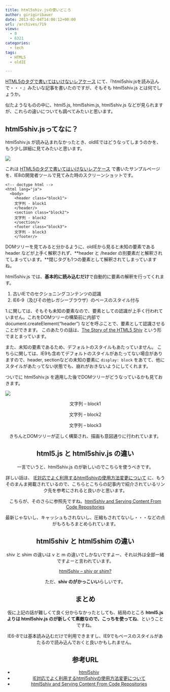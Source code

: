 ```yaml
---
title: html5shiv.jsの使いどころ
author: girigiribauer
date: 2013-02-04T14:00:12+00:00
url: /archives/719
views:
  - 0
  - 6321
categories:
  - tech
tags:
  - HTML5
  - oldIE

---
```

[HTML5のタグで書いてはいけないレアケース][1] にて、『html5shiv.jsを読み込んで・・・』みたいな記事を書いたのですが、そもそも html5shiv.js とは何でしょうか。

似たようなものの中に、html5.js, html5shim.js, html5shiv.js などが見られますが、これらの違いについても調べてみたいと思います。

## html5shiv.jsってなに？

html5shiv.js が読み込まれなかったとき、oldIEではどうなってしまうのかを、もう少し詳細に見てみたいと思います。

![][2]

これは [HTML5のタグで書いてはいけないレアケース][1] で書いたサンプルページを、IE8の開発者ツールで見てみた時のスクリーンショットです。

    <!-- doctype html -->
    <html lang="ja">
      <body>
        <header class="block1">
        文字列 - block1
        </header/>
        <section class="block2">
        文字列 - block2
        </section/>
        <footer class="block3">
        文字列 - block3
        </footer/>
    

DOMツリーを見てみると分かるように、oldIEから見ると未知の要素である header などが上手く解釈されず、**header と /header の別要素だと解釈されてしまっています。**閉じタグも1つの要素として解釈されてしまっていますね。

html5shiv.js では、**基本的に読み込むだけ**で自動的に要素の解釈を行ってくれます。

  1. 古いIEでのセクショニングコンテンツの認識
  2. IE6-9（及びその他レガシーブラウザ）のベースのスタイル付与

1.に関しては、そもそも未知の要素なので、要素としての認識が上手く行われていません。これをDOMツリーの構築前に内部で document.createElement(&#8220;header&#8221;) などを呼ぶことで、要素として認識させることができます。 このあたりの話は、[The Story of the HTML5 Shiv][3] という形でまとまっています。

また、未知の要素であるため、デフォルトのスタイルもあたっていません。 こちらに関しては、IE9も含めてデフォルトのスタイルがあたってない場合がありますので、header, sectionなどの未知の要素に `display: block` をあてて、他にスタイルがあたってない状態でも、崩れがおきないようにしてくれます。

ついでに html5shiv.js を適用した後でDOMツリーがどうなっているかも見ておきます。

![][4]

<!-- doctype html -->

<head>
  </p> <header class="block1"> 文字列 &#8211; block1</p> <section class="block2"> 文字列 &#8211; block2</p> <footer class="block3"> 文字列 &#8211; block3</p> 
  
  <p>
    きちんとDOMツリーが正しく構築され、描画も意図通りに行われています。
  </p>
  
  <h2>
    html5.js と html5shiv.js の違い
  </h2>
  
  <p>
    一言でいうと、html5shiv.js のが新しいのでこちらを使うべきです。
  </p>
  
  <p>
    詳しい話は、 <a href="http://www.skyward-design.net/blog/archives/000134.html">IE対応でよく利用するhtml5shivの使用方法変更について</a> に、もうそのまんま掲載されているので、こちらとこちらの記事内で紹介されているリンク先を参考にされると良いかと思います。
  </p>
  
  <p>
    こちらが、そのさらに参照先ですね。<a href="http://zoompf.com/2012/05/html5shiv-and-serving-content-from-code-repositories">html5shiv and Serving Content From Code Repositories</a>
  </p>
  
  <p>
    最新じゃないし、キャッシュもされないし、圧縮もされてないし・・・などの点がもろもろまとめられています。
  </p>
  
  <h2>
    html5shiv と html5shim の違い
  </h2>
  
  <p>
    shiv と shim の違いは v と m の違いでしかないですよー、それ以外は全部一緒ですよーと言われています。
  </p>
  
  <p>
    <a href="http://code.google.com/p/html5shiv/#shiv_or_shim?">html5shiv &#8211; shiv or shim?</a>
  </p>
  
  <p>
    ただ、<strong>shiv のがかっこいい</strong>らしいです。
  </p>
  
  <h2>
    まとめ
  </h2>
  
  <p>
    仮に上記の話が難しくて良く分からなかったとしても、結局のところ <strong>html5.js よりは html5shiv.js のが新しくて素敵なので、こっちを使ってね</strong>、ということですね。
  </p>
  
  <p>
    IE6-8では基本読み込むだけで利用できますし、IE9でもベースのスタイルがあたるので読み込んでおくと良いかもしれません。
  </p>
  
  <h2 id="ref">
    参考URL
  </h2>
  
  <ul>
    <li>
      <a href="https://github.com/aFarkas/html5shiv">html5shiv</a>
    </li>
    <li>
      <a href="http://www.skyward-design.net/blog/archives/000134.html">IE対応でよく利用するhtml5shivの使用方法変更について</a>
    </li>
    <li>
      <a href="http://zoompf.com/2012/05/html5shiv-and-serving-content-from-code-repositories">html5shiv and Serving Content From Code Repositories</a>
    </li>
  </ul>

 [1]: /archives/690/
 [2]: /img/2013/02/html5shiv01.png
 [3]: http://paulirish.com/2011/the-history-of-the-html5-shiv/
 [4]: /img/2013/02/html5shiv02.png

